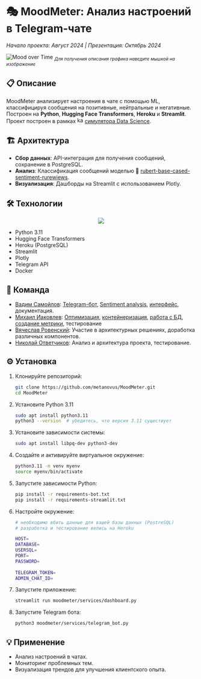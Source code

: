 # 🎭 MoodMeter: Анализ настроений в Telegram-чате
*Начало проекта: Август 2024 | Презентация: Октябрь 2024*

![Mood over Time](https://i.imghippo.com/files/ihsi8695Dg.jpg "График Mood over Time (Days) показывает динамику настроения: 
🟢 Положительное, 
🔴 Отрицательное.
График Message Count by Label (Days) визуализирует количество сообщений по меткам:
🔴 Негативные.
🟢 Позитивные.
⚪ Нейтральные.")
<sub>*Для получения описания графика наведите мышкой на изображение*</sub>

## 📋 Описание
MoodMeter анализирует настроения в чате с помощью ML, классифицируя сообщения на позитивные, нейтральные и негативные. Построен на **Python**, **Hugging Face Transformers**, **Heroku** и **Streamlit**. Проект построен в рамках <img src="https://github.com/user-attachments/assets/d8cfb954-f366-4021-a90e-88e8850eeb8e" alt="karpov.courses" width="16"> [симулятора Data Science](https://karpov.courses/simulator-ds).

## 🏗️ Архитектура
- **Сбор данных**: API-интеграция для получения сообщений, сохранение в PostgreSQL.
- **Анализ**: Классификация сообщений моделью 🤗 [rubert-base-cased-sentiment-rurewiews](https://huggingface.co/blanchefort/rubert-base-cased-sentiment-rurewiews).
- **Визуализация**: Дашборды на Streamlit с использованием Plotly.

## 🛠️ Технологии
<p align="center">
  <a href="https://go-skill-icons.vercel.app/">
    <img src="https://go-skill-icons.vercel.app/api/icons?i=linux,python,pycharm,huggingface,postgres,docker,streamlit,pandas&theme=dark"/>
  </a>
</p>

- Python 3.11
- Hugging Face Transformers
- Heroku (PostgreSQL)
- Streamlit
- Plotly
- Telegram API
- Docker

## 👥 Команда
- [Вадим Самойлов](https://github.com/metanovus): [Telegram-бот](https://github.com/metanovus/MoodMeter/blob/main/moodmeter/services/telegram_bot.py), [Sentiment analysis](https://github.com/metanovus/MoodMeter/blob/main/moodmeter/modules/transformers_mood.py), [интерфейс](https://github.com/metanovus/MoodMeter/blob/main/moodmeter/services/dashboard.py), документация.
- [Михаил Иаковлев](https://github.com/miakovlev): [Оптимизация](https://github.com/metanovus/MoodMeter/blob/main/moodmeter/utils/utils.py), [контейнеризация](https://github.com/metanovus/MoodMeter/blob/main/docker-compose.yml), [работа с БД](https://github.com/metanovus/MoodMeter/blob/main/lib/postgresql_manager.py), [создание метрики](https://github.com/metanovus/MoodMeter/blob/main/moodmeter/modules/mood_calculator.py), тестирование
- [Вячеслав Ровенский](https://github.com/Viacheslav-Rovenskiy): Участие в архитектурных решениях, доработка различных компонентов.
- [Николай Ответчиков](https://github.com/otvet4ikov): Анализ и архитектура проекта, тестирование.

## ⚙️ Установка
1. Клонируйте репозиторий:
   ```bash
   git clone https://github.com/metanovus/MoodMeter.git
   cd MoodMeter
   ```
2. Установите Python 3.11
   ```bash
   sudo apt install python3.11
   python3 --version  # убедитесь, что версия 3.11 существует
   ```
2. Установите зависимости системы:
   ```bash
   sudo apt install libpq-dev python3-dev
   ```

4. Создайте и активируйте виртуальное окружение:
   ```bash
   python3.11 -m venv myenv
   source myenv/bin/activate
   ```

5. Запустите зависимости Python:
   ```bash
   pip install -r requirements-bot.txt
   pip install -r requirements-streamlit.txt
   ```
6. Настройте окружение:
   ```bash
   # необходимо вбить данные для вашей базы данных (PostreSQL)
   # разработка и тестирование велись на Heroku
   
   HOST=
   DATABASE=
   USERSQL=
   PORT=
   PASSWORD=
    
   TELEGRAM_TOKEN=
   ADMIN_CHAT_ID=
   ```
7. Запустите приложение:
   ```bash
   streamlit run moodmeter/services/dashboard.py
   ```
8. Запустите Telegram бота:
   ```bash
   python3 moodmeter/services/telegram_bot.py
   ```

## 💡 Применение
- Анализ настроений в чатах.
- Мониторинг проблемных тем.
- Визуализация трендов для улучшения клиентского опыта. 

